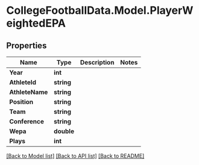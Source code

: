 # CollegeFootballData.Model.PlayerWeightedEPA

## Properties

Name | Type | Description | Notes
------------ | ------------- | ------------- | -------------
**Year** | **int** |  | 
**AthleteId** | **string** |  | 
**AthleteName** | **string** |  | 
**Position** | **string** |  | 
**Team** | **string** |  | 
**Conference** | **string** |  | 
**Wepa** | **double** |  | 
**Plays** | **int** |  | 

[[Back to Model list]](../../README.md#documentation-for-models) [[Back to API list]](../../README.md#documentation-for-api-endpoints) [[Back to README]](../../README.md)

